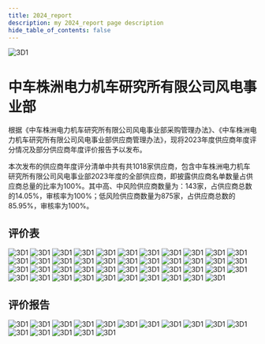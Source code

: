 ```yaml
---
title: 2024_report
description: my 2024_report page description
hide_table_of_contents: false
---
```

![3D1](../../docs/img/东阳/logo_中车.png)
#  中车株洲电力机车研究所有限公司风电事业部


根据《中车株洲电力机车研究所有限公司风电事业部采购管理办法》、《中车株洲电力机车研究所有限公司风电事业部供应商管理办法》，现将2023年度供应商年度评分情况及部分供应商年度评价报告予以发布。

本次发布的供应商年度评分清单中共有共1018家供应商，包含中车株洲电力机车研究所有限公司风电事业部2023年度的全部供应商，即披露供应商名单数量占供应商总量的比率为100%。其中高、中风险供应商数量为：143家，占供应商总数的14.05%，审核率为100%；低风险供应商数量为875家，占供应商总数的85.95%，审核率为100%。

## 评价表
![3D1](../../docs/img/东阳2/1评价表%20(1).png)
![3D1](../../docs/img/东阳2/1评价表%20(2).png)
![3D1](../../docs/img/东阳2/1评价表%20(3).png)
![3D1](../../docs/img/东阳2/1评价表%20(4).png)
![3D1](../../docs/img/东阳2/1评价表%20(5).png)
![3D1](../../docs/img/东阳2/1评价表%20(6).png)
![3D1](../../docs/img/东阳2/1评价表%20(7).png)
![3D1](../../docs/img/东阳2/1评价表%20(8).png)
![3D1](../../docs/img/东阳2/1评价表%20(9).png)
![3D1](../../docs/img/东阳2/1评价表%20(10).png)
![3D1](../../docs/img/东阳2/1评价表%20(11).png)
![3D1](../../docs/img/东阳2/1评价表%20(12).png)
![3D1](../../docs/img/东阳2/1评价表%20(13).png)
![3D1](../../docs/img/东阳2/1评价表%20(14).png)
![3D1](../../docs/img/东阳2/1评价表%20(15).png)
![3D1](../../docs/img/东阳2/1评价表%20(16).png)
![3D1](../../docs/img/东阳2/1评价表%20(17).png)
![3D1](../../docs/img/东阳2/1评价表%20(18).png)
![3D1](../../docs/img/东阳2/1评价表%20(19).png)
![3D1](../../docs/img/东阳2/1评价表%20(20).png)
![3D1](../../docs/img/东阳2/1评价表%20(21).png)
![3D1](../../docs/img/东阳2/1评价表%20(22).png)
![3D1](../../docs/img/东阳2/1评价表%20(23).png)
![3D1](../../docs/img/东阳2/1评价表%20(24).png)
![3D1](../../docs/img/东阳2/1评价表%20(25).png)
![3D1](../../docs/img/东阳2/1评价表%20(26).png)
![3D1](../../docs/img/东阳2/1评价表%20(27).png)
![3D1](../../docs/img/东阳2/1评价表%20(28).png)
![3D1](../../docs/img/东阳2/1评价表%20(29).png)
![3D1](../../docs/img/东阳2/1评价表%20(30).png)
![3D1](../../docs/img/东阳2/1评价表%20(31).png)
![3D1](../../docs/img/东阳2/1评价表%20(32).png)
![3D1](../../docs/img/东阳2/1评价表%20(33).png)
![3D1](../../docs/img/东阳2/1评价表%20(34).png)
![3D1](../../docs/img/东阳2/1评价表%20(35).png)
![3D1](../../docs/img/东阳2/1评价表%20(36).png)
![3D1](../../docs/img/东阳2/1评价表%20(37).png)
![3D1](../../docs/img/东阳2/1评价表%20(38).png)
![3D1](../../docs/img/东阳2/1评价表%20(39).png)
![3D1](../../docs/img/东阳2/1评价表%20(40).png)
![3D1](../../docs/img/东阳2/1评价表%20(41).png)
![3D1](../../docs/img/东阳2/1评价表%20(42).png)
![3D1](../../docs/img/东阳2/1评价表%20(43).png)
## 评价报告
![3D1](../../docs/img/东阳2/2评价报告%20(1).png)
![3D1](../../docs/img/东阳2/2评价报告%20(2).png)
![3D1](../../docs/img/东阳2/2评价报告%20(3).png)
![3D1](../../docs/img/东阳2/2评价报告%20(4).png)
![3D1](../../docs/img/东阳2/2评价报告%20(5).png)
![3D1](../../docs/img/东阳2/2评价报告%20(6).png)
![3D1](../../docs/img/东阳2/2评价报告%20(7).png)
![3D1](../../docs/img/东阳2/2评价报告%20(8).png)
![3D1](../../docs/img/东阳2/2评价报告%20(9).png)
![3D1](../../docs/img/东阳2/2评价报告%20(10).png)
![3D1](../../docs/img/东阳2/2评价报告%20(11).png)
![3D1](../../docs/img/东阳2/2评价报告%20(12).png)
![3D1](../../docs/img/东阳2/2评价报告%20(13).png)
![3D1](../../docs/img/东阳2/2评价报告%20(14).png)
![3D1](../../docs/img/东阳2/2评价报告%20(15).png)
![3D1](../../docs/img/东阳2/2评价报告%20(16).png)
